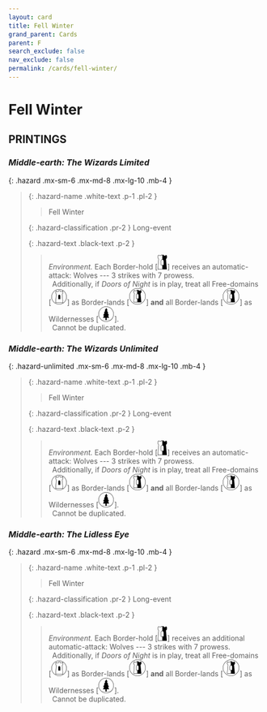 ```yaml
---
layout: card
title: Fell Winter
grand_parent: Cards
parent: F
search_exclude: false
nav_exclude: false
permalink: /cards/fell-winter/
---
```


# Fell Winter


## PRINTINGS


### _Middle-earth: The Wizards Limited_

{: .hazard .mx-sm-6 .mx-md-8 .mx-lg-10 .mb-4 }
> {: .hazard-name .white-text .p-1 .pl-2 }
> > <div class="hazard-mp"></div>
> > <div class="card-name">Fell Winter</div>
>
> {: .hazard-classification .pr-2 }
> Long-event
>
> {: .hazard-text .black-text .p-2 }
> > _Environment._ Each Border-hold <nobr>[<img src="/assets/images/border-hold.svg">]</nobr> receives an automatic-attack: Wolves --- 3 strikes with 7 prowess. <br>&ensp;Additionally, if _Doors of Night_ is in play, treat all Free-domains <nobr>[<img src="/assets/images/free-domain.svg">]</nobr> as Border-lands <nobr>[<img src="/assets/images/border-land.svg">]</nobr> **and** all Border-lands <nobr>[<img src="/assets/images/border-land.svg">]</nobr> as Wildernesses <nobr>[<img src="/assets/images/wilderness.svg">]</nobr>. <br>&ensp;Cannot be duplicated. 
>



### _Middle-earth: The Wizards Unlimited_

{: .hazard-unlimited .mx-sm-6 .mx-md-8 .mx-lg-10 .mb-4 }
> {: .hazard-name .white-text .p-1 .pl-2 }
> > <div class="hazard-mp"></div>
> > <div class="card-name">Fell Winter</div>
>
> {: .hazard-classification .pr-2 }
> Long-event
>
> {: .hazard-text .black-text .p-2 }
> > _Environment._ Each Border-hold <nobr>[<img src="/assets/images/border-hold.svg">]</nobr> receives an automatic-attack: Wolves --- 3 strikes with 7 prowess. <br>&ensp;Additionally, if _Doors of Night_ is in play, treat all Free-domains <nobr>[<img src="/assets/images/free-domain.svg">]</nobr> as Border-lands <nobr>[<img src="/assets/images/border-land.svg">]</nobr> **and** all Border-lands <nobr>[<img src="/assets/images/border-land.svg">]</nobr> as Wildernesses <nobr>[<img src="/assets/images/wilderness.svg">]</nobr>. <br>&ensp;Cannot be duplicated. 
>

### _Middle-earth: The Lidless Eye_

{: .hazard .mx-sm-6 .mx-md-8 .mx-lg-10 .mb-4 }
> {: .hazard-name .white-text .p-1 .pl-2 }
> > <div class="hazard-mp"></div>
> > <div class="card-name">Fell Winter</div>
>
> {: .hazard-classification .pr-2 }
> Long-event
>
> {: .hazard-text .black-text .p-2 }
> > _Environment._ Each Border-hold <nobr>[<img src="/assets/images/border-hold.svg">]</nobr> receives an additional automatic-attack: Wolves --- 3 strikes with 7 prowess. <br>&ensp;Additionally, if _Doors of Night_ is in play, treat all Free-domains <nobr>[<img src="/assets/images/free-domain.svg">]</nobr> as Border-lands <nobr>[<img src="/assets/images/border-land.svg">]</nobr> **and** all Border-lands <nobr>[<img src="/assets/images/border-land.svg">]</nobr> as Wildernesses <nobr>[<img src="/assets/images/wilderness.svg">]</nobr>. <br>&ensp;Cannot be duplicated. 
>


